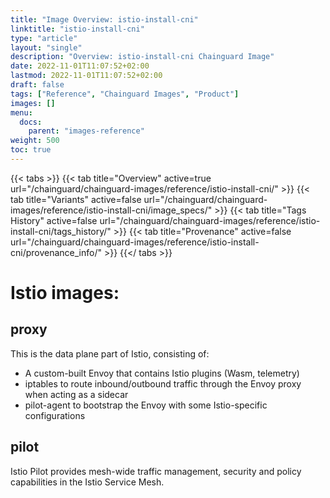 ```yaml
---
title: "Image Overview: istio-install-cni"
linktitle: "istio-install-cni"
type: "article"
layout: "single"
description: "Overview: istio-install-cni Chainguard Image"
date: 2022-11-01T11:07:52+02:00
lastmod: 2022-11-01T11:07:52+02:00
draft: false
tags: ["Reference", "Chainguard Images", "Product"]
images: []
menu:
  docs:
    parent: "images-reference"
weight: 500
toc: true
---
```


{{< tabs >}}
{{< tab title="Overview" active=true url="/chainguard/chainguard-images/reference/istio-install-cni/" >}}
{{< tab title="Variants" active=false url="/chainguard/chainguard-images/reference/istio-install-cni/image_specs/" >}}
{{< tab title="Tags History" active=false url="/chainguard/chainguard-images/reference/istio-install-cni/tags_history/" >}}
{{< tab title="Provenance" active=false url="/chainguard/chainguard-images/reference/istio-install-cni/provenance_info/" >}}
{{</ tabs >}}



# Istio images:

## proxy
This is the data plane part of Istio, consisting of:
- A custom-built Envoy that contains Istio plugins (Wasm, telemetry)
- iptables to route inbound/outbound traffic through the Envoy proxy when acting as a sidecar
- pilot-agent to bootstrap the Envoy with some Istio-specific configurations

## pilot 
Istio Pilot provides mesh-wide traffic management, security and policy capabilities in the Istio Service Mesh.

